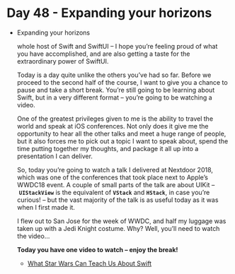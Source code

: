 # Day 48 - Expanding your horizons

- Expanding your horizons

    whole host of Swift and SwiftUI – I hope you’re feeling proud of what you have accomplished, and are also getting a taste for the extraordinary power of SwiftUI.

    Today is a day quite unlike the others you’ve had so far. Before we proceed to the second half of the course, I want to give you a chance to pause and take a short break. You’re still going to be learning about Swift, but in a very different format – you’re going to be watching a video.

    One of the greatest privileges given to me is the ability to travel the world and speak at iOS conferences. Not only does it give me the opportunity to hear all the other talks and meet a huge range of people, but it also forces me to pick out a topic I want to speak about, spend the time putting together my thoughts, and package it all up into a presentation I can deliver.

    So, today you’re going to watch a talk I delivered at Nextdoor 2018, which was one of the conferences that took place next to Apple’s WWDC18 event. A couple of small parts of the talk are about UIKit – **`UIStackView`** is the equivalent of **`VStack`** and **`HStack`**, in case you’re curious! – but the vast majority of the talk is as useful today as it was when I first made it.

    I flew out to San Jose for the week of WWDC, and half my luggage was taken up with a Jedi Knight costume. Why? Well, you’ll need to watch the video…

    **Today you have one video to watch – enjoy the break!**

    - [What Star Wars Can Teach Us About Swift](https://vimeo.com/295238750)